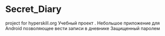 # Secret_Diary
project for hyperskill.org
Учебный проект . Небольшое приложение для Android позволяющее вести записи в дневнике Защищенный паролем
